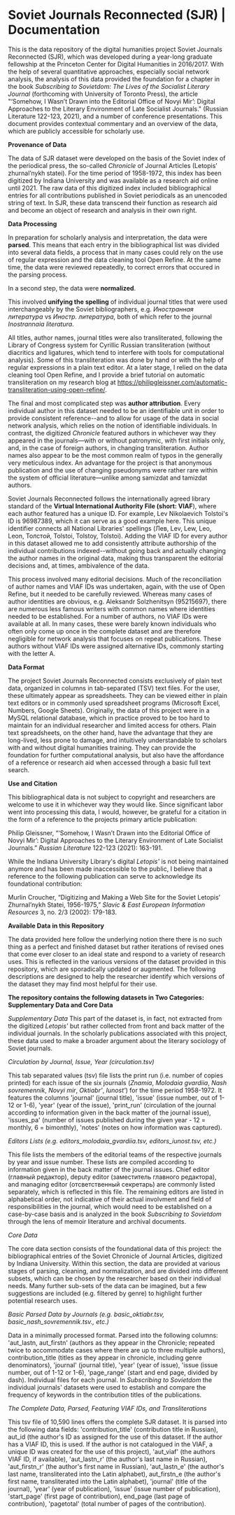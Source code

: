 # Soviet Journals Reconnected (SJR) | Documentation

This is the data repository of the digital humanities project Soviet Journals Reconnected (SJR), which was developed during a year-long graduate fellowship at the Princeton Center for Digital Humanities in 2016/2017. With the help of several quantitative approaches, especially social network analysis, the analysis of this data provided the foundation for a chapter in the book _Subscribing to Sovietdom: The Lives of the Socialist Literary Journal_ (forthcoming with University of Toronto Press), the article "‘Somehow, I Wasn’t Drawn into the Editorial Office of Novyi Mir’: Digital Approaches to the Literary Environment of Late Socialist Journals." (Russian Literature 122-123, 2021), and a number of conference presentations. This document provides contextual commentary and an overview of the data, which are publicly accessible for scholarly use.

**Provenance of Data**

The data of SJR dataset were developed on the basis of the Soviet index of the periodical press, the so-called _Chronicle_ of Journal Articles (Letopis’ zhurnal’nykh statei). For the time period of 1958-1972, this index has been digitized by Indiana University and was available as a research aid online until 2021. The raw data of this digitized index included bibliographical entries for all contributions published in Soviet periodicals as an unencoded string of text. In SJR, these data transcend their function as research aid and become an object of research and analysis in their own right. 

**Data Processing**

In preparation for scholarly analysis and interpretation, the data were **parsed**. This means that each entry in the bibliographical list was divided into several data fields, a process that in many cases could rely on the use of regular expression and the data cleaning tool Open Refine. At the same time, the data were reviewed repeatedly, to correct errors that occured in the parsing process. 

In a second step, the data were **normalized**. 

This involved **unifying the spelling** of individual journal titles that were used interchangeably by the Soviet bibliographers, e.g. _Иностранная литература_ vs _Иностр. литература_, both of which refer to the journal _Inostrannaia literatura_. 

All titles, author names, journal titles were also transliterated, following the Library of Congress system for Cyrillic Russian transliteration (without diacritics and ligatures, which tend to interfere with tools for computational analysis). Some of this transliteration was done by hand or with the help of regular expressions in a plain text editor. At a later stage, I relied on the data cleaning tool Open Refine, and I provide a brief tutorial on automatic transliteration on my research blog at https://philipgleissner.com/automatic-transliteration-using-open-refine/.

The final and most complicated step was **author attribution**. Every individual author in this dataset needed to be an identifiable unit in order to provide consistent reference--and to allow for usage of the data in social network analysis, which relies on the notion of identifiable individuals. In contrast, the digitized _Chronicle_ featured authors in whichever way they appeared in the journals—with or without patronymic, with first initials only, and, in the case of foreign authors, in changing transliteration. Author names also appear to be the most common realm of typos in the generally very meticulous index. An advantage for the project is that anonymous publication and the use of changing pseudonyms were rather rare within the system of official literature—unlike among samizdat and tamizdat authors. 

Soviet Journals Reconnected follows the internationally agreed library standard of the **Virtual International Authority File (short: VIAF**), where each author featured has a unique ID. For example, Lev Nikolaevich Tolstoi's ID is 96987389, which it can serve as a good example here. This unique identifier connects all National Libraries' spellings (Лев, Lev, Lew, Leo, Leon, Толстой, Tolstoi, Tolstoy, Tolstoi). Adding the VIAF ID for every author in this dataset allowed me to add consistently attribute authorship of the individual contributions indexed--without going back and actually changing the author names in the original data, making thus transparent the editorial decisions and, at times, ambivalence of the data. 

This process involved many editorial decisions. Much of the reconciliation of author names and VIAF IDs was undertaken, again, with the use of Open Refine, but it needed to be carefully reviewed. Whereas many cases of author identities are obvious, e.g. Aleksandr Solzhenitsyn (95215697), there are numerous less famous writers with common names where identities needed to be established. For a number of authors, no VIAF IDs were available at all. In many cases, these were barely known individuals who often only come up once in the complete dataset and are therefore negligible for network analysis that focuses on repeat publications. These authors without VIAF IDs were assigned alternative IDs, commonly starting with the letter A.

**Data Format**

The project Soviet Journals Reconnected consists exclusively of plain text data, organized in columns in tab-separated (TSV) text files. For the user, these ultimately appear as spreadsheets. They can be viewed either in plain text editors or in commonly used spreadsheet programs (Microsoft Excel, Numbers, Google Sheets). Originally, the data of this project were in a MySQL relational database, which in practice proved to be too hard to maintain for an individual researcher and limited access for others. Plain text spreadsheets, on the other hand, have the advantage that they are long-lived, less prone to damage, and intuitively understandable to scholars with and without digital humanities training. They can provide the foundation for further computational analysis, but also have the affordance of a reference or research aid when accessed through a basic full text search.

**Use and Citation**

This bibliographical data is not subject to copyright and researchers are welcome to use it in whichever way they would like. Since significant labor went into processing this data, I would, however, be grateful for a citation in the form of a reference to the projects primary article publication: 

Philip Gleissner, “‘Somehow, I Wasn’t Drawn into the Editorial Office of Novyi Mir’: Digital Approaches to the Literary Environment of Late Socialist Journals.” _Russian Literature_ 122-123 (2021): 163-191.

While the Indiana University Library's digital _Letopis'_ is not being maintained anymore and has been made inaccessible to the public, I believe that a reference to the following publication can serve to acknowledge its foundational contribution:

Murlin Croucher, “Digitizing and Making a Web Site for the Soviet Letopis’ Zhurnal’nykh Statei, 1956-1975,” _Slavic & East European Information Resources_ 3, no. 2/3 (2002): 179-183. 

**Available Data in this Repository**

The data provided here follow the underlying notion there there is no such thing as a perfect and finished dataset but rather iterations of revised ones that come ever closer to an ideal state and respond to a variety of research uses. This is reflected in the various versions of the dataset provided in this repository, which are sporadically updated or augmented. The following descriptions are designed to help the researcher identify which versions of the dataset they may find most helpful for their use. 

**The repository contains the following datasets in Two Categories: Supplementary Data and Core Data**

_Supplementary Data_
This part of the dataset is, in fact, not extracted from the digitized _Letopis'_ but rather collected from front and back matter of the individual journals. In the scholarly publications associated with this project, these data used to make a broader argument about the literary sociology of Soviet journals.

_Circulation by Journal, Issue, Year (circulation.tsv)_

This tab separated values (tsv) file lists the print run (i.e. number of copies printed) for each issue of the six journals (_Znamia_, _Molodaia gvardiia_, _Nash sovremennik_, _Novyi  mir_, _Oktiabr'_, _Iunost'_) for the time period 1958-1972. It features the columns 'journal' (journal title), 'issue' (issue number, out of 1-12 or 1-6), 'year' (year of the issue), 'print_run' (circulation of the journal according to information given in the back matter of the journal issue), 'issues_pa' (number of issues published during the given year - 12 = monthly, 6 = bimonthly), 'notes' (notes on how information was captured).

_Editors Lists (e.g. editors_molodaia_gvardiia.tsv, editors_iunost.tsv, etc.)_

This file lists the members of the editorial teams of the respective journals by year and issue number. These lists are compiled according to information given in the back matter of the journal issues. Chief editor (главный редактор), deputy editor (заместитель главного редактора), and managing editor (отсветственный секретарь) are commonly listed separately, which is reflected in this file. The remaining editors are listed in alphabetical order, not indicative of their actual involvment and field of responsibilities in the journal, which would need to be established on a case-by-case basis and is analyzed in the book _Subscribing to Sovietdom_ through the lens of memoir literature and archival documents.

_Core Data_

The core data section consists of the foundational data of this project: the bibliographical entries of the Soviet Chronicle of Journal Articles, digitized by Indiana University. Within this section, the data are provided at various stages of parsing, cleaning, and normalization, and are divided into different subsets, which can be chosen by the researcher based on their individual needs. Many further sub-sets of the data can be imagined, but a few suggestions are included (e.g. filtered by genre) to highlight further potential research uses.

_Basic Parsed Data by Journals (e.g. basic_oktiabr.tsv, basic_nash_sovremennik.tsv., etc.)_

Data in a minimally processed format. Parsed into the following columns: 'aut_lastn, aut_firstn' (authors as they appear in the Chronicle; repeated twice to accommodate cases where there are up to three multiple authors), contribution_title (titles as they appear in chronicle, including genre denominators), 'journal' (journal title), 'year' (year of issue),	'issue (issue number, out of 1-12 or 1-6),	'page_range' (start and end page, divided by dash). Individual files for each journal. In _Subscribing to Sovietdom_ the individual journals' datasets were used to establish and compare the frequency of keywords in the contribution titles of the publications.

_The Complete Data, Parsed, Featuring VIAF IDs, and Transliterations_

This tsv file of 10,590 lines offers the complete SJR dataset. It is parsed into the following data fields: 'contribution_title' (contribution title in Russian), aut_id (the author's ID as assigned for the use of this dataset. If the author has a VIAF ID, this is used. If the author is not catalogued in the VIAF, a unique ID was created for the use of this project),	'aut_viaf' (the authors VIAF ID, if available), 'aut_lastn_r' (the author's last name in Russian),	'aut_firstn_r'  (the author's first name in Russian),	'aut_lastn_e' (the author's last name, transliterated into the Latin alphabet),	 aut_firstn_e (the author's first name, transliterated into the Latin alphabet), 'journal' (title of the journal),	'year' (year of publication),	'issue' (issue number of publication),	'start_page' (first page of contribution),	end_page (last page of contribution),	'pagetotal' (total number of pages of the contribution).

